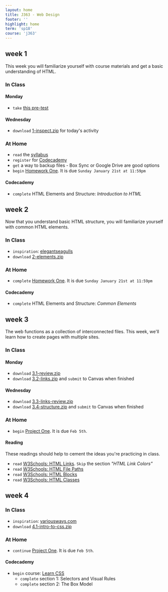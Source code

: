 ```yaml
---
layout: home
title: J363 - Web Design
footer: ''
highlight: home
term: 'sp18'
course: 'j363'
---
```

## week 1
This week you will familiarize yourself with course materials and get a basic understanding of HTML.

### In Class
#### Monday
 * `take` [this pre-test](https://goo.gl/forms/ABunTarolAlUHWPn1)

#### Wednesday
  * `download` [1-inspect.zip](mats/1-inspect.zip) for today's activity

### At Home
 * `read` the [syllabus](j363-syllabus.pdf)
 * `register` for [Codecademy](https://www.codecademy.com/courses/learn-html-css/)
 * `get` a way to backup files - Box Sync or Google Drive are good options
 * `begin` [Homework One](assignments/hw1.html). It is due `Sunday January 21st at 11:59pm`

#### Codecademy
 * `complete` HTML Elements and Structure: _Introduction to HTML_

## week 2
Now that you understand basic HTML structure, you will familiarize yourself with common HTML elements.

### In Class
 * `inspiration`: [elegantseagulls](https://www.elegantseagulls.com/)
 * `download` [2-elements.zip](mats/2-elements.zip)

### At Home
 * `complete` [Homework One](assignments/hw1.html). It is due `Sunday January 21st at 11:59pm`

#### Codecademy
 * `complete` HTML Elements and Structure: _Common Elements_

## week 3
The web functions as a collection of interconnected files. This week, we'll learn how to create pages with multiple sites.

### In Class
#### Monday
 * `download` [3.1-review.zip](mats/3.1-review.zip)
 * `download` [3.2-links.zip](mats/3.2-links.zip) and `submit` to Canvas when finished

#### Wednesday
 * `download` [3.3-links-review.zip](mats/3.3-links-review.zip)
 * `download` [3.4-structure.zip](mats/3.4-structure.zip) and `submit` to Canvas when finished

### At Home
 * `begin` [Project One](assignments/p1.html). It is due `Feb 5th`.

#### Reading
These readings should help to cement the ideas you're practicing in class.
 * `read` [W3Schools: HTML Links](https://www.w3schools.com/html/html_links.asp). `Skip` the section _"HTML Link Colors"_
 * `read` [W3Schools: HTML File Paths](https://www.w3schools.com/html/html_filepaths.asp)
 * `read` [W3Schools: HTML Blocks](https://www.w3schools.com/html/html_blocks.asp)
 * `read` [W3Schools: HTML Classes](https://www.w3schools.com/html/html_classes.asp)

## week 4
### In Class
 * `inspiration`: [variousways.com](http://www.variousways.com/)
 * `download` [4.1-intro-to-css.zip](mats/4.1-intro-to-css.zip)
 <!-- * `download` [4.2-box-model] -->

### At Home
 * `continue` [Project One](assignments/p1.html). It is due `Feb 5th`.

#### Codecademy
 * `begin` course: [Learn CSS](https://www.codecademy.com/learn/learn-css)
   * `complete` section 1: Selectors and Visual Rules
   * `complete` section 2: The Box Model

